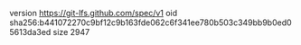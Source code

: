 version https://git-lfs.github.com/spec/v1
oid sha256:b441072270c9bf12c9b163fde062c6f341ee780b503c349bb9b0ed05613da3ed
size 2947
